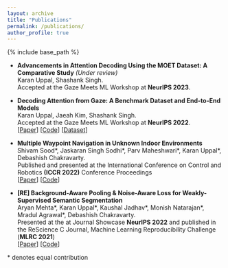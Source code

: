 ```yaml
---
layout: archive
title: "Publications"
permalink: /publications/
author_profile: true
---
```


{% include base_path %}

* **Advancements in Attention Decoding Using the MOET Dataset: A Comparative Study** *(Under review)*<br/>
Karan Uppal, Shashank Singh.<br>
Accepted at the Gaze Meets ML Workshop at **NeurIPS 2023**.<br>

* **Decoding Attention from Gaze: A Benchmark Dataset and End-to-End Models**<br/>
Karan Uppal, Jaeah Kim, Shashank Singh.<br>
Accepted at the Gaze Meets ML Workshop at **NeurIPS 2022**.<br> [[Paper](https://arxiv.org/abs/2211.10966)] [[Code](https://github.com/karan-uppal3/decoding-attention)] [[Dataset](https://osf.io/28rnx/)]

* **Multiple Waypoint Navigation in Unknown Indoor Environments**<br/>
Shivam Sood*, Jaskaran Singh Sodhi*, Parv Maheshwari*, Karan Uppal*, Debashish Chakravarty.<br>
Published and presented at the International Conference on Control and Robotics **(ICCR 2022)** Conference Proceedings <br> [[Paper](https://arxiv.org/abs/2209.08663)] [[Code](https://github.com/thisisjaskaran/multi-waypoint-indoor-navigation)] 

* **[RE] Background-Aware Pooling & Noise-Aware Loss for Weakly-Supervised Semantic Segmentation** <br/>
Aryan Mehta*, Karan Uppal*, Kaushal Jadhav*, Monish Natarajan*, Mradul Agrawal*, Debashish Chakravarty.<br> 
Presented at the at Journal Showcase **NeurIPS 2022** and published in the ReScience C Journal, Machine Learning Reproducibility Challenge (**MLRC 2021**)<br>
[[Paper](https://rescience.github.io/bibliography/Mehta_2022.html)] [[Code](https://github.com/karan-uppal3/BANA)]

\* denotes equal contribution